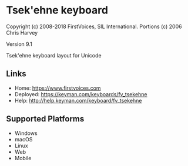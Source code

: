Tsek'ehne keyboard
======================

Copyright (c) 2008-2018 FirstVoices, SIL International. Portions (c) 2006 Chris Harvey

Version 9.1

Tsek'ehne keyboard layout for Unicode

Links
-----

 * Home:     <https://www.firstvoices.com>
 * Deployed: <https://keyman.com/keyboards/fv_tsekehne>
 * Help:     <http://help.keyman.com/keyboard/fv_tsekehne>
 
Supported Platforms
-------------------

 * Windows
 * macOS
 * Linux
 * Web
 * Mobile
